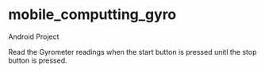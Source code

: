 # mobile_computting_gyro

Android Project

Read the Gyrometer readings when the start button is pressed unitl the stop button is pressed. 
